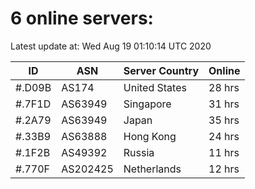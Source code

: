 # 6 online servers:

Latest update at: Wed Aug 19 01:10:14 UTC 2020

| ID | ASN | Server Country | Online |
| -- | --- | -------------- | ------ |
| #.D09B | AS174 | United States | 28 hrs |
| #.7F1D | AS63949 | Singapore | 31 hrs |
| #.2A79 | AS63949 | Japan | 35 hrs |
| #.33B9 | AS63888 | Hong Kong | 24 hrs |
| #.1F2B | AS49392 | Russia | 11 hrs |
| #.770F | AS202425 | Netherlands | 12 hrs |

